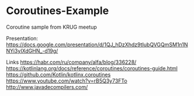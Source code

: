 # Coroutines-Example
Coroutine sample from KRUG meetup

Presentation:
https://docs.google.com/presentation/d/1QJ_hDzXhdz9tIubQVGQmSM1n1NNYi3yIXdGHN_-d19g/

Links
https://habr.com/ru/company/alfa/blog/336228/
https://kotlinlang.org/docs/reference/coroutines/coroutines-guide.html
https://github.com/Kotlin/kotlinx.coroutines
https://www.youtube.com/watch?v=rB5Q3y73FTo
http://www.javadecompilers.com/

